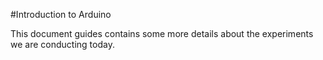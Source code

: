 #Introduction to Arduino

This document guides contains some more details about the experiments we are conducting today.